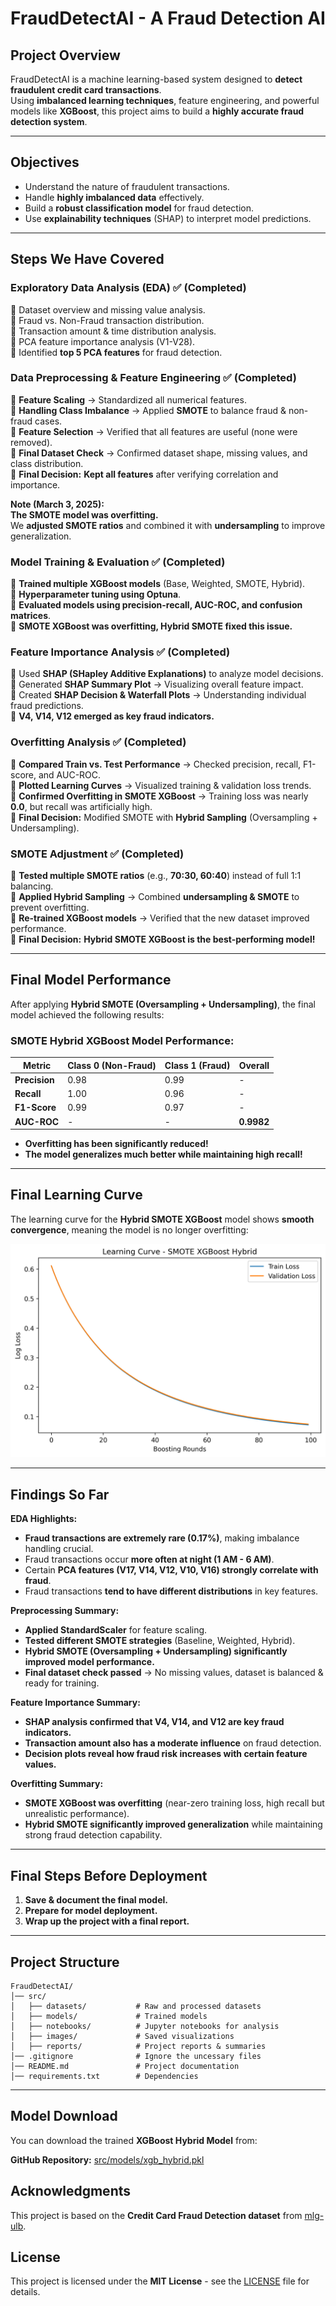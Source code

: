 # FraudDetectAI - A Fraud Detection AI  

## Project Overview  
FraudDetectAI is a machine learning-based system designed to **detect fraudulent credit card transactions**.  
Using **imbalanced learning techniques**, feature engineering, and powerful models like **XGBoost**, this project aims to build a **highly accurate fraud detection system**.  

---

## Objectives  
- Understand the nature of fraudulent transactions.  
- Handle **highly imbalanced data** effectively.  
- Build a **robust classification model** for fraud detection.  
- Use **explainability techniques** (SHAP) to interpret model predictions.  

---

## Steps We Have Covered  

### **Exploratory Data Analysis (EDA) ✅ (Completed)**  
🔹 Dataset overview and missing value analysis.  
🔹 Fraud vs. Non-Fraud transaction distribution.  
🔹 Transaction amount & time distribution analysis.  
🔹 PCA feature importance analysis (V1-V28).  
🔹 Identified **top 5 PCA features** for fraud detection.  

### **Data Preprocessing & Feature Engineering ✅ (Completed)**  
🔹 **Feature Scaling** → Standardized all numerical features.  
🔹 **Handling Class Imbalance** → Applied **SMOTE** to balance fraud & non-fraud cases.  
🔹 **Feature Selection** → Verified that all features are useful (none were removed).  
🔹 **Final Dataset Check** → Confirmed dataset shape, missing values, and class distribution.  
🔹 **Final Decision:** **Kept all features** after verifying correlation and importance.  

**Note (March 3, 2025):**  
**The SMOTE model was overfitting.**  
We **adjusted SMOTE ratios** and combined it with **undersampling** to improve generalization.

### **Model Training & Evaluation ✅ (Completed)**  
🔹 **Trained multiple XGBoost models** (Base, Weighted, SMOTE, Hybrid).  
🔹 **Hyperparameter tuning using Optuna**.  
🔹 **Evaluated models using precision-recall, AUC-ROC, and confusion matrices**.  
🔹 **SMOTE XGBoost was overfitting, Hybrid SMOTE fixed this issue.**  

### **Feature Importance Analysis ✅ (Completed)**  
🔹 Used **SHAP (SHapley Additive Explanations)** to analyze model decisions.  
🔹 Generated **SHAP Summary Plot** → Visualizing overall feature impact.  
🔹 Created **SHAP Decision & Waterfall Plots** → Understanding individual fraud predictions.  
🔹 **V4, V14, V12 emerged as key fraud indicators.**  

### **Overfitting Analysis ✅ (Completed)**  
🔹 **Compared Train vs. Test Performance** → Checked precision, recall, F1-score, and AUC-ROC.  
🔹 **Plotted Learning Curves** → Visualized training & validation loss trends.  
🔹 **Confirmed Overfitting in SMOTE XGBoost** → Training loss was nearly **0.0**, but recall was artificially high.  
🔹 **Final Decision:** Modified SMOTE with **Hybrid Sampling** (Oversampling + Undersampling).  

### **SMOTE Adjustment ✅ (Completed)**  
🔹 **Tested multiple SMOTE ratios** (e.g., **70:30, 60:40**) instead of full 1:1 balancing.  
🔹 **Applied Hybrid Sampling** → Combined **undersampling & SMOTE** to prevent overfitting.  
🔹 **Re-trained XGBoost models** → Verified that the new dataset improved performance.  
🔹 **Final Decision:** **Hybrid SMOTE XGBoost is the best-performing model!**  

---

## **Final Model Performance**  
After applying **Hybrid SMOTE (Oversampling + Undersampling)**, the final model achieved the following results:

### **SMOTE Hybrid XGBoost Model Performance:**
| Metric        | Class 0 (Non-Fraud) | Class 1 (Fraud) | Overall    |
|---------------|---------------------|-----------------|------------|
| **Precision** | 0.98                | 0.99            | -          |
| **Recall**    | 1.00                | 0.96            | -          |
| **F1-Score**  | 0.99                | 0.97            | -          |
| **AUC-ROC**   | -                   | -               | **0.9982** |

- **Overfitting has been significantly reduced!**  
- **The model generalizes much better while maintaining high recall!**  

---

## **Final Learning Curve**
The learning curve for the **Hybrid SMOTE XGBoost** model shows **smooth convergence**, meaning the model is no longer overfitting:

![Learning Curve - Hybrid SMOTE](./src/images/learning_curve_smote_xgboost_hybrid.png)

---

## Findings So Far  

**EDA Highlights:**  
- **Fraud transactions are extremely rare (0.17%)**, making imbalance handling crucial.  
- Fraud transactions occur **more often at night (1 AM - 6 AM)**.  
- Certain **PCA features (V17, V14, V12, V10, V16) strongly correlate with fraud**.  
- Fraud transactions **tend to have different distributions** in key features.  

**Preprocessing Summary:**  
- **Applied StandardScaler** for feature scaling.  
- **Tested different SMOTE strategies** (Baseline, Weighted, Hybrid).  
- **Hybrid SMOTE (Oversampling + Undersampling) significantly improved model performance.**  
- **Final dataset check passed** → No missing values, dataset is balanced & ready for training.  

**Feature Importance Summary:**  
- **SHAP analysis confirmed that V4, V14, and V12 are key fraud indicators.**  
- **Transaction amount also has a moderate influence** on fraud detection.  
- **Decision plots reveal how fraud risk increases with certain feature values.**  

**Overfitting Summary:**  
- **SMOTE XGBoost was overfitting** (near-zero training loss, high recall but unrealistic performance).  
- **Hybrid SMOTE significantly improved generalization** while maintaining strong fraud detection capability.  

---

## **Final Steps Before Deployment**
1. **Save & document the final model.**  
2. **Prepare for model deployment.**  
3. **Wrap up the project with a final report.**

---

## Project Structure
```
FraudDetectAI/
│── src/
│   ├── datasets/           # Raw and processed datasets
│   ├── models/             # Trained models
│   ├── notebooks/          # Jupyter notebooks for analysis
│   ├── images/             # Saved visualizations
│   ├── reports/            # Project reports & summaries
│── .gitignore              # Ignore the uncessary files
│── README.md               # Project documentation
│── requirements.txt        # Dependencies
```

---

## Model Download  
You can download the trained **XGBoost Hybrid Model** from:  

**GitHub Repository:** [src/models/xgb_hybrid.pkl](https://github.com/otuemre/FraudDetectAI/blob/master/src/models/xgboost_smote_hybrid.pkl)

## Acknowledgments
This project is based on the **Credit Card Fraud Detection dataset** from [mlg-ulb](https://www.kaggle.com/datasets/mlg-ulb/creditcardfraud).

## License
This project is licensed under the **MIT License** - see the [LICENSE](LICENSE.md) file for details.
